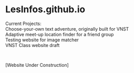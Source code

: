 # LesInfos.github.io
Current Projects: <br>
Choose-your-own text adventure, originally built for VNST <br>
  &#9; Adaptive meet-up location finder for a friend group <br>
  &#9; Testing website for image matcher <br>
  &#9; VNST Class website draft  <br>
  
   <br>

[Website Under Construction]
